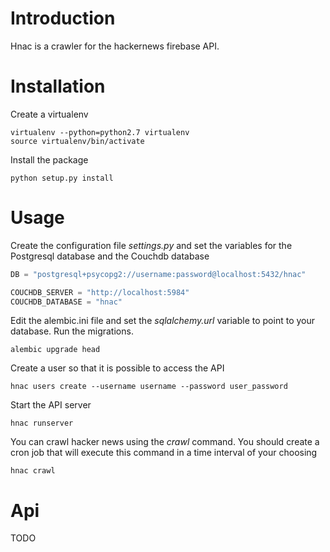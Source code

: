 Introduction
============

Hnac is a crawler for the hackernews firebase API.

Installation
============

Create a virtualenv

    virtualenv --python=python2.7 virtualenv
    source virtualenv/bin/activate

Install the package

    python setup.py install

Usage
=====

Create the configuration file *settings.py* and set the variables for the Postgresql
database and the Couchdb database

```python
DB = "postgresql+psycopg2://username:password@localhost:5432/hnac"

COUCHDB_SERVER = "http://localhost:5984"
COUCHDB_DATABASE = "hnac"
```

Edit the alembic.ini file and set the *sqlalchemy.url* variable to point to your
database. Run the migrations.

```
alembic upgrade head
```

Create a user so that it is possible to access the API

```
hnac users create --username username --password user_password
```

Start the API server

```
hnac runserver
```

You can crawl hacker news using the *crawl* command. You should create a cron
job that will execute this command in a time interval of your choosing

```
hnac crawl
```

Api
===
TODO
